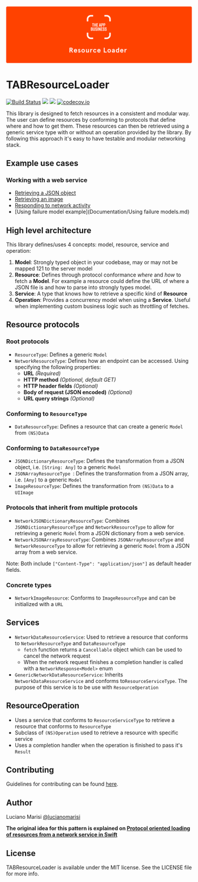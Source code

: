 ![The App Business](Assets/logo.png)

# TABResourceLoader

[![Build Status](https://travis-ci.org/theappbusiness/TABResourceLoader.svg?branch=master)](https://travis-ci.org/theappbusiness/TABResourceLoader)
[![](https://img.shields.io/cocoapods/v/TABResourceLoader.svg)](https://cocoapods.org/pods/TABResourceLoader)
[![](https://img.shields.io/cocoapods/p/TABResourceLoader.svg?style=flat)](https://cocoapods.org/pods/TABResourceLoader)
[![codecov.io](http://codecov.io/github/theappbusiness/TABResourceLoader/coverage.svg?branch=master)](http://codecov.io/github/theappbusiness/TABResourceLoader?branch=master)

This library is designed to fetch resources in a consistent and modular way. The user can define resources by conforming to protocols that define where and how to get them. These resources can then be retrieved using a generic service type with or without an operation provided by the library. By following this approach it's easy to have testable and modular networking stack.

## Example use cases

### Working with a web service

- [Retrieving a JSON object](Documentation/RetrivingJSONObjectExample.md)
- [Retrieving an image](Documentation/RetrivingImageExample.md)
- [Responding to network activity](Documentation/RespondingToNetworkActivity.md)
- [Using failure model example](Documentation/Using failure models.md)

## High level architecture

This library defines/uses 4 concepts: model, resource, service and operation:

1. **Model**: Strongly typed object in your codebase, may or may not be mapped 121 to the server model
2. **Resource**: Defines through protocol conformance *where* and *how* to fetch a **Model**. For example a resource could define the URL of where a JSON file is and how to parse into strongly types model.
3. **Service**: A type that knows how to retrieve a specific kind of **Resource**
4. **Operation**: Provides a concurrency model when using a **Service**. Useful when implementing custom business logic such as throttling of fetches.

## Resource protocols

### Root protocols

- `ResourceType`: Defines a generic `Model`
- `NetworkResourceType`: Defines how an endpoint can be accessed. Using specifying the following properties:
	- **URL** *(Required)* 
	- **HTTP method** *(Optional, default GET)* 
	- **HTTP header fields** *(Optional)* 
	- **Body of request (JSON encoded)** *(Optional)* 
	- **URL query strings** *(Optional)* 

### Conforming to `ResourceType`

- `DataResourceType`: Defines a resource that can create a generic `Model` from `(NS)Data`

### Conforming to `DataResourceType`

- `JSONDictionaryResourceType`: Defines the transformation from a JSON object, i.e. `[String: Any]` to a generic `Model`
- `JSONArrayResourceType `: Defines the transformation from a JSON array, i.e. `[Any]` to a generic `Model`
- `ImageResourceType`: Defines the transformation from `(NS)Data` to a `UIImage`

### Protocols that inherit from multiple protocols

- `NetworkJSONDictionaryResourceType`: Combines `JSONDictionaryResourceType` and `NetworkResourceType` to allow for retrieving a generic `Model` from a JSON dictionary from a web service.
- `NetworkJSONArrayResourceType`: Combines `JSONArrayResourceType` and `NetworkResourceType` to allow for retrieving a generic `Model` from a JSON array from a web service.

Note: Both include `["Content-Type": "application/json"]` as default header fields. 

### Concrete types

- `NetworkImageResource`: Conforms to `ImageResourceType` and can be initialized with a `URL`

## Services

- `NetworkDataResourceService`: Used to retrieve a resource that conforms to `NetworkResourceType` and `DataResourceType`
	- `fetch` function returns a `Cancellable` object which can be used to cancel the network request
	- When the network request finishes a completion handler is called with a `NetworkResponse<Model>` enum
- `GenericNetworkDataResourceService`: Inherits `NetworkDataResourceService` and conforms to`ResourceServiceType`. The purpose of this service is to be use with `ResourceOperation`

## ResourceOperation

- Uses a service that conforms to `ResourceServiceType` to retrieve a resource that conforms to `ResourceType`
- Subclass of `(NS)Operation` used to retrieve a resource with specific service
- Uses a completion handler when the operation is finished to pass it's `Result`

## Contributing

Guidelines for contributing can be found [here](CONTRIBUTING.md).

## Author

Luciano Marisi [@lucianomarisi](http://twitter.com/lucianomarisi)

**The original idea for this pattern is explained on [Protocol oriented loading of resources from a network service in Swift](http://www.marisibrothers.com/2016/07/protocol-oriented-loading-of-resources.html)**

## License

TABResourceLoader is available under the MIT license. See the LICENSE file for more info.